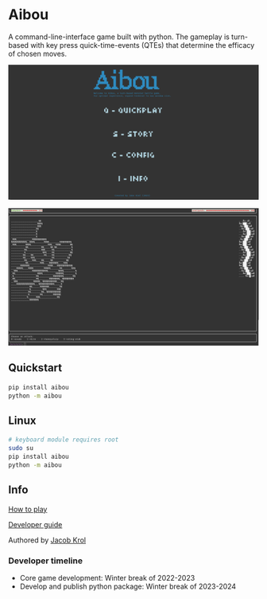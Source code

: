 # Aibou

A command-line-interface game built with python. The gameplay is turn-based with key press quick-time-events (QTEs) that determine the efficacy of chosen moves. 

![Screenshot of home menu](screenshots/home.png)

![screenshot of gameplay](screenshots/battle_start.png)

## Quickstart

``` bash
pip install aibou
python -m aibou
```

## Linux

``` bash
# keyboard module requires root
sudo su
pip install aibou
python -m aibou
```

## Info

[How to play](aibou/docs/how-to-play.md)

[Developer guide](aibou/docs/dev-notes.md)

Authored by [Jacob Krol](https://github.com/jakekrol)

### Developer timeline

- Core game development: Winter break of 2022-2023
- Develop and publish python package: Winter break of 2023-2024
